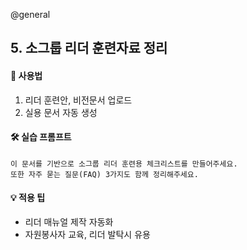 @general

## 5. 소그룹 리더 훈련자료 정리

#### 🔹 사용법

1. 리더 훈련안, 비전문서 업로드
2. 실용 문서 자동 생성

#### 🛠 실습 프롬프트

```text
이 문서를 기반으로 소그룹 리더 훈련용 체크리스트를 만들어주세요.
또한 자주 묻는 질문(FAQ) 3가지도 함께 정리해주세요.
```

#### 💡 적용 팁

- 리더 매뉴얼 제작 자동화
- 자원봉사자 교육, 리더 발탁시 유용
